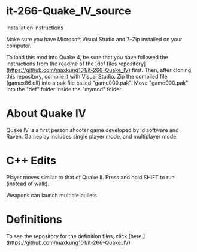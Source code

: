 it-266-Quake_IV_source
======================
Installation instructions

Make sure you have Microsoft Visual Studio and 7-Zip installed on your computer.

To load this mod into Quake 4, be sure that you have followed the instructions from the readme of the [def files repository] (https://github.com/maxkung101/it-266-Quake_IV) first. Then, after cloning this repository, compile it with Visual Studio. Zip the compiled file (gamex86.dll) into a pak file called "game000.pak". Move "game000.pak" into the "def" folder inside the "mymod" folder.

About Quake IV
==============
Quake IV is a first person shooter game developed by id software and Raven. Gameplay includes single player mode, and multiplayer mode.

C++ Edits
=========
Player moves similar to that of Quake II. Press and hold SHIFT to run (instead of walk).

Weapons can launch multiple bullets

Definitions
===========
To see the repository for the definition files, click [here.] (https://github.com/maxkung101/it-266-Quake_IV)
